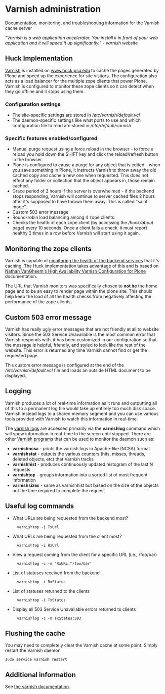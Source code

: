 # Varnish administration

Documentation, monitoring, and troubleshooting information for the Varnish cache server

_"Varnish is a web application accelerator. You install it in front of your web application and it will speed it up significantly." - varnish website_

## Huck Implementation

[Varnish](https://www.varnish-cache.org/) is installed on www.huck.psu.edu to cache the pages generated by Plone and speed up the experience for site visitors. The configuration also acts as a load balancer for the multiple zope clients that power Plone. Varnish is configured to monitor these zope clients so it can detect when they go offline and it stops using them.

### Configuration settings

* The site-specific settings are stored in _/etc/varnish/default.vcl_
* The daemon-specific settings like what ports to use and which configuration file to read are stored in _/etc/default/varnish_

### Specific features enabled/configured

* Manual purge request using a force reload in the browser - to force a reload you hold down the SHIFT key and click the reload/refresh button in the browser.
* Plone is configured to cause a purge for any object that is edited - when you save something in Plone, it instructs Varnish to throw away the old cached copy and cache a new one when requested. This does not effect any folder or collection that the object appears in, those remain cached.
* Grace period of 2 hours if the server is overwhelmed - if the backend stops responding, Varnish will continue to server cached files 2 hours after it's supposed to have thrown them away. This is called "saint mode".
* Custom 503 error message
* Round-robin load balancing among 4 zope clients.
* Checks the health of each zope client (by accessing the _/huck/about_ page) every 10 seconds. Once a client fails a check, it must report healthy 3 times in a row before Varnish will start using it again.

## Monitoring the zope clients

Varnish is capable of [monitoring the health of the backend services](https://www.varnish-cache.org/trac/wiki/BackendPolling) that it's caching. The Huck implementation takes advantage of this and is based on [Nathan VanGheem's High Availability Varnish Configuration for Plone](http://nathanvangheem.com/news/high-availability-varnish-configuration-for-plone) documentation.

The URL that Varnish monitors was specifically chosen to **not be** the home page and to be an easy to render page within the plone site. This should help keep the load of all the health checks from negatively affecting the performance of the zope clients.

## Custom 503 error message

Varnish has really ugly error messages that are not friendly at all to website visitors. Since the 503 Service Unavailable is the most common error that Varnish responds with, it has been customized in our configuration so that the message is helpful, friendly, and styled to look like the rest of the website. This error is returned any time Varnish cannot find or get the requested page.

This custom error message is configured at the end of the _/etc/varnish/default.vcl_ file and loads an outside HTML document to be displayed.

## Logging

Varnish produces a lot of real-time information as it runs and outputting all of this to a permanent log file would take up entirely too much disk space. Varnish instead logs to a shared memory segment and you can use various tools provided with Varnish to watch this information in real-time.

The [varnish logs](https://www.varnish-cache.org/docs/3.0/tutorial/logging.html) are accessed primarily via the **varnishlog** command which will spew information in real-time to the screen until stopped. There are other [Varnish programs](https://www.varnish-software.com/static/book/Appendix_A__Varnish_Programs.html) that can be used to monitor the daemon such as:

* **varnishncsa** - prints the varnish logs in Apache-like (NCSA) format
* **varnishstat** - outputs the various counters (hits, misses, threads, deleted objects, etc) that Varnish tracks
* **varnishhist** - produces continuously updated histogram of the last N requests
* **varnishtop** - groups information into a sorted list of most frequent information
* **varnishsizes** - same as varnishhist but based on the size of the objects not the time required to complete the request

## Useful log commands

* What URLs are being requested from the backend most?

        varnishtop -i TxUrl

* What URLs are being requested from the client most?

        varnishtop -i RxUrl

* View a request coming from the client for a specific URL (i.e., /foo/bar)

        varnishlog -c -m 'RxURL:^/foo/bar'

* List of statuses received from the backend

        varnishtop -i RxStatus

* List of statuses returned to the clients

        varnishtop -i TxStatus

* Display all 503 Service Unavailable errors returned to clients

        varnishlog -c -m TxStatus:503

## Flushing the cache

You may need to completely clear the Varnish cache at some point. Simply restart the Varnish daemon

    sudo service varnish restart

## Additional information

See [the varnish documentation](https://www.varnish-cache.org/docs/3.0/).
